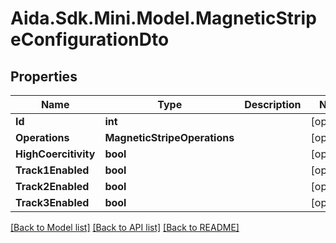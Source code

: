 # Aida.Sdk.Mini.Model.MagneticStripeConfigurationDto

## Properties

Name | Type | Description | Notes
------------ | ------------- | ------------- | -------------
**Id** | **int** |  | [optional] 
**Operations** | **MagneticStripeOperations** |  | [optional] 
**HighCoercitivity** | **bool** |  | [optional] 
**Track1Enabled** | **bool** |  | [optional] 
**Track2Enabled** | **bool** |  | [optional] 
**Track3Enabled** | **bool** |  | [optional] 

[[Back to Model list]](../README.md#documentation-for-models) [[Back to API list]](../README.md#documentation-for-api-endpoints) [[Back to README]](../README.md)

